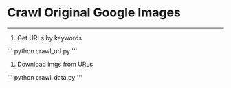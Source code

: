 # Crawl Original Google Images

---

1. Get URLs by keywords

'''
	python crawl_url.py
'''

1. Download imgs from URLs

'''
	python crawl_data.py
'''